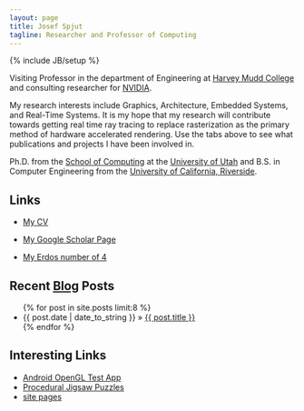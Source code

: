 ```yaml
---
layout: page
title: Josef Spjut
tagline: Researcher and Professor of Computing
---
```

{% include JB/setup %}

Visiting Professor in the department of Engineering at [Harvey
Mudd College][HMC] and consulting researcher for [NVIDIA][].

My research interests include Graphics, Architecture, Embedded
Systems, and Real-Time Systems. It is my hope that my research will contribute towards getting real
time ray tracing to replace rasterization as the primary method of
hardware accelerated rendering.
Use the tabs above to see what publications and projects I
have been involved in.

Ph.D. from the [School of Computing][SoC] at the [University of
Utah][UofU] and B.S. in Computer Engineering from the
[University of California, Riverside][UCR].

## Links

* [My CV][CV]
* [My Google Scholar Page][GScholar]
* [My Erdos number of 4][Erdos]

   [GScholar]: http://scholar.google.com/citations?user=WzhSQzkAAAAJ
   [Erdos]: http://academic.research.microsoft.com/VisualExplorer#3829195&1112639
   [CV]: http://www.cs.utah.edu/~sjosef/CV.pdf
   [HMC]: http://hmc.edu
   [NVIDIA]: http://research.nvidia.com
   [SoC]: http://www.cs.utah.edu
   [UofU]: http://www.utah.edu
   [UCR]: http://ucr.edu

## Recent [Blog](/blog/) Posts

<ul class="posts">
  {% for post in site.posts limit:8 %}
    <li><span>{{ post.date | date_to_string }}</span> &raquo; <a href="{{ BASE_PATH }}{{ post.url }}">{{ post.title }}</a></li>
  {% endfor %}
</ul>

## Interesting Links

* [Android OpenGL Test App](http://www3.hmc.edu/~jspjut/OpenGLTest-debug.apk)
* [Procedural Jigsaw Puzzles](http://n-e-r-v-o-u-s.com/projects/puzzles/)
* [site pages](pages.html)
